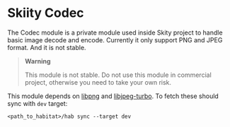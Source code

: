 # Skiity Codec

The Codec module is a private module used inside Skity project to handle basic image decode and encode.
Currently it only support PNG and JPEG format. And it is not stable.

> **Warning**
>
> This module is not stable. Do not use this module in commercial project, otherwise you need to take your own risk.

This module depends on [libpng](https://github.com/pnggroup/libpng) and [libjpeg-turbo](https://github.com/libjpeg-turbo/libjpeg-turbo).
To fetch these should sync with `dev` target:

```
<path_to_habitat>/hab sync --target dev
```
